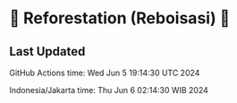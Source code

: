 
# 🌳 Reforestation (Reboisasi) 🌲

## Last Updated

GitHub Actions time: Wed Jun  5 19:14:30 UTC 2024

Indonesia/Jakarta time: Thu Jun  6 02:14:30 WIB 2024
